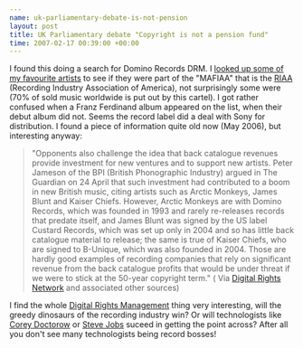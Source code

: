```yaml
--- 
name: uk-parliamentary-debate-is-not-pension 
layout: post 
title: UK Parliamentary debate "Copyright is not a pension fund"
time: 2007-02-17 00:39:00 +00:00 
--- 
```


I found this doing a search for Domino
Records DRM. I [looked up some of my favourite
artists](http://www.riaaradar.com/ "RIAA Radar") to see if they were
part of the "MAFIAA" that is the
[RIAA](http://en.wikipedia.org/wiki/RIAA "Recording Industry Association of America")
(Recording Industry Association of America), not surprisingly some were
(70% of sold music worldwide is put out by this cartel). I got rather
confused when a Franz Ferdinand album appeared on the list, when their
debut album did not. Seems the record label did a deal with Sony for
distribution. I found a piece of information quite old now (May 2006),
but interesting anyway:  
> "Opponents also challenge the idea that back catalogue revenues
> provide investment for new ventures and to support new artists. Peter
> Jameson of the BPI (British Phonographic Industry) argued in The
> Guardian on 24 April that such investment had contributed to a boom in
> new British music, citing artists such as Arctic Monkeys, James Blunt
> and Kaiser Chiefs. However, Arctic Monkeys are with Domino Records,
> which was founded in 1993 and rarely re-releases records that predate
> itself, and James Blunt was signed by the US label Custard Records,
> which was set up only in 2004 and so has little back catalogue
> material to release; the same is true of Kaiser Chiefs, who are signed
> to B-Unique, which was also founded in 2004. Those are hardly good
> examples of recording companies that rely on significant revenue from
> the back catalogue profits that would be under threat if we were to
> stick at the 50-year copyright term." ( Via [Digital Rights
> Network](http://drn.okfn.org/node/124 "Quote from Digital Rights Network")
> and associated other sources)

  
I find the whole [Digital Rights
Management](http://en.wikipedia.org/wiki/Digital_Rights_Management "Digital Rights Management")
thing very interesting, will the greedy dinosaurs of the recording
industry win? Or will technologists like [Corey
Doctorow](http://video.google.com/videoplay?docid=-1904758034876244745&q=corey+doctorow+drm+microsoft "Corey Doctorows DRM Talk at Microsoft")
or [Steve
Jobs](http://www.apple.com/hotnews/thoughtsonmusic/ "Steve Jobs ")
suceed in getting the point across? After all you don't see many
technologists being record bosses!
